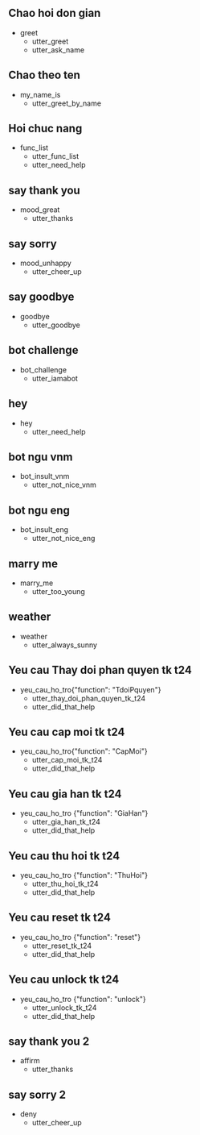 ## Chao hoi don gian
* greet
  - utter_greet
  - utter_ask_name

## Chao theo ten
* my_name_is
  - utter_greet_by_name

## Hoi chuc nang
* func_list
  - utter_func_list
  - utter_need_help

## say thank you
* mood_great
  - utter_thanks

## say sorry
* mood_unhappy
  - utter_cheer_up

## say goodbye
* goodbye
  - utter_goodbye

## bot challenge
* bot_challenge
  - utter_iamabot

## hey
* hey
  - utter_need_help

## bot ngu vnm
* bot_insult_vnm
  - utter_not_nice_vnm

## bot ngu eng
* bot_insult_eng
  - utter_not_nice_eng

## marry me
* marry_me
  - utter_too_young

## weather 
* weather
  - utter_always_sunny

## Yeu cau Thay doi phan quyen tk t24
* yeu_cau_ho_tro{"function": "TdoiPquyen"}
  - utter_thay_doi_phan_quyen_tk_t24
  - utter_did_that_help

## Yeu cau cap moi tk t24
* yeu_cau_ho_tro{"function": "CapMoi"}
  - utter_cap_moi_tk_t24
  - utter_did_that_help

## Yeu cau gia han tk t24
* yeu_cau_ho_tro {"function": "GiaHan"}
  - utter_gia_han_tk_t24
  - utter_did_that_help

## Yeu cau thu hoi tk t24
* yeu_cau_ho_tro {"function": "ThuHoi"}
  - utter_thu_hoi_tk_t24
  - utter_did_that_help

## Yeu cau reset tk t24
* yeu_cau_ho_tro {"function": "reset"}
  - utter_reset_tk_t24
  - utter_did_that_help

## Yeu cau unlock tk t24
* yeu_cau_ho_tro {"function": "unlock"}
  - utter_unlock_tk_t24
  - utter_did_that_help

## say thank you 2
* affirm
  - utter_thanks

## say sorry 2
* deny
  - utter_cheer_up

